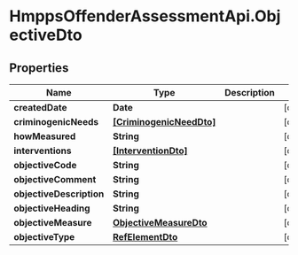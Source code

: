 # HmppsOffenderAssessmentApi.ObjectiveDto

## Properties
Name | Type | Description | Notes
------------ | ------------- | ------------- | -------------
**createdDate** | **Date** |  | [optional] 
**criminogenicNeeds** | [**[CriminogenicNeedDto]**](CriminogenicNeedDto.md) |  | [optional] 
**howMeasured** | **String** |  | [optional] 
**interventions** | [**[InterventionDto]**](InterventionDto.md) |  | [optional] 
**objectiveCode** | **String** |  | [optional] 
**objectiveComment** | **String** |  | [optional] 
**objectiveDescription** | **String** |  | [optional] 
**objectiveHeading** | **String** |  | [optional] 
**objectiveMeasure** | [**ObjectiveMeasureDto**](ObjectiveMeasureDto.md) |  | [optional] 
**objectiveType** | [**RefElementDto**](RefElementDto.md) |  | [optional] 



